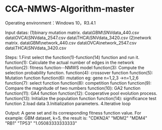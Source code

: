 # CCA-NMWS-Algorithm-master

Operating environment：Windows 10，R3.4.1

Input datas:
	(1)binary mutation matrix.   data\GBM\SNVdata_440.csv     data\OVCA\SNVdata_2547.csv   data\THCA\SNVdata_3420.csv
	(2)network matrix.					 data\GBM\network_440.csv    data\OVCA\network_2547.csv   data\THCA\SNVdata_3420.csv
			
Steps:
	1.First select the function(1)-function(14) function and run it.
	         function(1): Calculate the actual number of edges in the network
	         function(2): fitness function--NMWS model
	         function(3): Compute the selection probability function.
	         function(4): crossover function 
	         function(5): Mutation function
	         function(6): mutation eg: gene n=1,2,3 ->n=1,2,6
	         function(7): select function
	         function(8): competition function
	         function(9): Compare the magnitude of two numbers
	         function(10): GA2 function
	         function(11): GA4 function
	         function(12): Cooperative pool evolution process.
	         function(13): Initialize the population function
	         function(14): significance test function
	2.load data
	3.Initialization parameters.
	4.Iterative loop

Output:
	A gene set and its corresponding fitness function value.
	For example: GBM dataset, k=5, the result is: "CDKN2A" "MDM2"   "MDM4"   "RB1"    "TP53"   "1.05083333333333"
